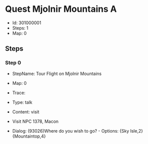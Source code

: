 # Quest Mjolnir Mountains A

- Id: 301000001
- Steps: 1
- Map: 0

## Steps

### Step 0
- StepName:  Tour Flight on Mjolnir Mountains
- Map:  0
- Trace:  
- Type:  talk
- Content:  visit
- Visit NPC 1378, Macon

- Dialog: (93026)Where do you wish to go? - Options: {Sky Isle,2}{Mountaintop,4}


